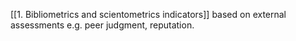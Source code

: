 [[1. Bibliometrics and scientometrics indicators]]
based on external assessments e.g. peer judgment, reputation.